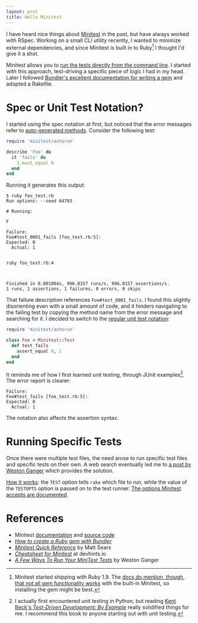 ```yaml
---
layout: post
title: Hello Minitest
---
```


I have heard nice things about [Minitest][minitest] in the past, but have always worked with RSpec. Working on a small CLI utility recently, I wanted to minimize external dependencies, and since Minitest is built in to Ruby[^1] I thought I'd give it a shot.

Minitest allows you to [run the tests directly from the command line](http://docs.seattlerb.org/minitest/#label-Running+Your+Tests). I started with this approach, test-driving a specific piece of logic I had in my head. Later I followed [Bundler's excellent documentation for writing a gem][bundler-gem] and adopted a Rakefile.

# Spec or Unit Test Notation?

I started using the spec notation at first, but noticed that the error messages refer to [auto-generated methods](https://github.com/seattlerb/minitest/blob/master/design_rationale.rb). Consider the following test:

```ruby
require 'minitest/autorun'

describe 'Foo' do
  it 'fails' do
    1.must_equal 0
  end
end
```

Running it generates this output:

```
$ ruby foo_test.rb
Run options: --seed 64703

# Running:

F

Failure:
Foo#test_0001_fails [foo_test.rb:5]:
Expected: 0
  Actual: 1


ruby foo_test.rb:4



Finished in 0.001004s, 996.0157 runs/s, 996.0157 assertions/s.
1 runs, 1 assertions, 1 failures, 0 errors, 0 skips
```

That failure description references `Foo#test_0001_fails`. I found this slightly disorienting even with a small amount of code, and it hinders navigating to the failing test by copying the method name from the error message and searching for it. I decided to switch to the [regular unit test notation](https://github.com/seattlerb/minitest#unit-tests):

```ruby
require 'minitest/autorun'

class Foo < Minitest::Test
  def test_fails
    assert_equal 0, 1
  end
end
```

It reminds me of how I first learned unit testing, through JUnit examples[^2]. The error report is clearer:

```
Failure:
Foo#test_fails [foo_test.rb:5]:
Expected: 0
  Actual: 1
```

The notation also affects the assertion syntax.

# Running Specific Tests

Once there were multiple test files, the need arose to run specific test files and specific tests on their own. A web search eventually led me to [a post by Weston Ganger][run-minitest] which provides the solution.

[How it works](https://github.com/ruby/rake/blob/1c22b490ee6cb8bd614fa8d0d6145f671466206b/lib/rake/testtask.rb): the `TEST` option tells `rake` which file to run, while the value of the `TESTOPTS` option is passed on to the test runner. [The options Minitest accepts are documented](http://docs.seattlerb.org/minitest/#label-Running+Your+Tests).

# References

- Minitest [documentation](http://docs.seattlerb.org/minitest/) and [source code][minitest]
- [_How to create a Ruby gem with Bundler_][bundler-gem]
- [_Minitest Quick Reference_][quick-reference] by Matt Sears
- [_Cheatsheet for Minitest_][cheatsheet] at devhints.io
- [_A Few Ways To Run Your MiniTest Tests_][run-minitest] by Weston Ganger

[minitest]: https://github.com/seattlerb/minitest
[bundler-gem]: https://bundler.io/v2.0/guides/creating_gem.html
[quick-reference]: http://mattsears.com/articles/2011/12/10/minitest-quick-reference/
[cheatsheet]: https://devhints.io/minitest
[run-minitest]: https://github.com/ruby/rake/blob/1c22b490ee6cb8bd614fa8d0d6145f671466206b/lib/rake/testtask.rb

[^1]: Minitest started shipping with Ruby 1.9. The [docs do mention, though, that not all gem functionality works](http://docs.seattlerb.org/minitest/#label-INSTALL-3A<Paste>) with the built-in Minitest, so installing the gem might be best.

[^2]: I actually first encountered unit testing in Python, but reading [Kent Beck's _Test-Driven Development: By Example_](https://www.amazon.com/dp/0321146530) really solidified things for me. I recommend this book to anyone starting out with unit testing.
